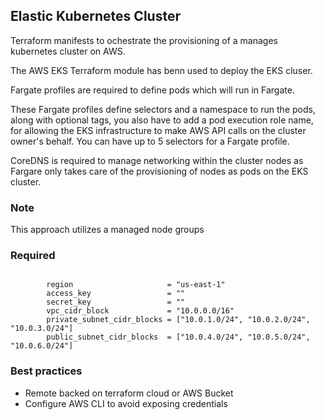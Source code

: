 ## Elastic Kubernetes Cluster

Terraform manifests to ochestrate the provisioning of a manages kubernetes cluster on AWS.

The AWS EKS Terraform module has benn used to deploy the EKS cluser.

Fargate profiles are required to define pods which will run in Fargate.

These Fargate profiles define selectors and a namespace to run the pods, along with optional tags, you also have to add a pod execution role name, for allowing the EKS infrastructure to make AWS API calls on the cluster owner's behalf. You can have up to 5 selectors for a Fargate profile.

CoreDNS is required to manage networking within the cluster nodes as Fargare only takes care of the provisioning of nodes as pods on the EKS cluster.

### Note

This approach utilizes a managed node groups

### Required

```

        region                     = "us-east-1"
        access_key                 = ""
        secret_key                 = ""
        vpc_cidr_block             = "10.0.0.0/16"
        private_subnet_cidr_blocks = ["10.0.1.0/24", "10.0.2.0/24", "10.0.3.0/24"]
        public_subnet_cidr_blocks  = ["10.0.4.0/24", "10.0.5.0/24", "10.0.6.0/24"]

```

### Best practices

- Remote backed on terraform cloud or AWS Bucket
- Configure AWS CLI to avoid exposing credentials
